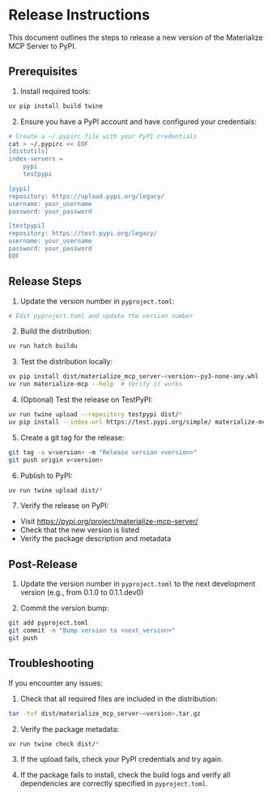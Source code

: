 # Release Instructions

This document outlines the steps to release a new version of the Materialize MCP Server to PyPI.

## Prerequisites

1. Install required tools:
```bash
uv pip install build twine
```

2. Ensure you have a PyPI account and have configured your credentials:
```bash
# Create a ~/.pypirc file with your PyPI credentials
cat > ~/.pypirc << EOF
[distutils]
index-servers =
    pypi
    testpypi

[pypi]
repository: https://upload.pypi.org/legacy/
username: your_username
password: your_password

[testpypi]
repository: https://test.pypi.org/legacy/
username: your_username
password: your_password
EOF
```

## Release Steps

1. Update the version number in `pyproject.toml`:
```bash
# Edit pyproject.toml and update the version number
```

2. Build the distribution:
```bash
uv run hatch buildu
```

3. Test the distribution locally:
```bash
uv pip install dist/materialize_mcp_server-<version>-py3-none-any.whl
uv run materialize-mcp --help  # Verify it works
```

4. (Optional) Test the release on TestPyPI:
```bash
uv run twine upload --repository testpypi dist/*
uv pip install --index-url https://test.pypi.org/simple/ materialize-mcp-server
```

5. Create a git tag for the release:
```bash
git tag -a v<version> -m "Release version <version>"
git push origin v<version>
```

6. Publish to PyPI:
```bash
uv run twine upload dist/*
```

7. Verify the release on PyPI:
- Visit https://pypi.org/project/materialize-mcp-server/
- Check that the new version is listed
- Verify the package description and metadata

## Post-Release

1. Update the version number in `pyproject.toml` to the next development version (e.g., from 0.1.0 to 0.1.1.dev0)

2. Commit the version bump:
```bash
git add pyproject.toml
git commit -m "Bump version to <next_version>"
git push
```

## Troubleshooting

If you encounter any issues:

1. Check that all required files are included in the distribution:
```bash
tar -tvf dist/materialize_mcp_server-<version>.tar.gz
```

2. Verify the package metadata:
```bash
uv run twine check dist/*
```

3. If the upload fails, check your PyPI credentials and try again.

4. If the package fails to install, check the build logs and verify all dependencies are correctly specified in `pyproject.toml`. 